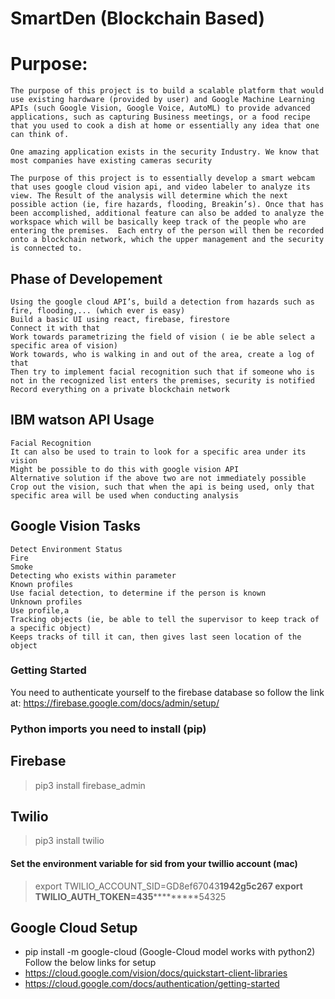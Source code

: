 # SmartDen (Blockchain Based)


# Purpose:
    The purpose of this project is to build a scalable platform that would use existing hardware (provided by user) and Google Machine Learning APIs (such Google Vision, Google Voice, AutoML) to provide advanced applications, such as capturing Business meetings, or a food recipe that you used to cook a dish at home or essentially any idea that one can think of.

    One amazing application exists in the security Industry. We know that most companies have existing cameras security 

    The purpose of this project is to essentially develop a smart webcam that uses google cloud vision api, and video labeler to analyze its view. The Result of the analysis will determine which the next possible action (ie, fire hazards, flooding, Breakin’s). Once that has been accomplished, additional feature can also be added to analyze the workspace which will be basically keep track of the people who are entering the premises.  Each entry of the person will then be recorded onto a blockchain network, which the upper management and the security is connected to.

## Phase of Developement
    Using the google cloud API’s, build a detection from hazards such as fire, flooding,... (which ever is easy)
    Build a basic UI using react, firebase, firestore
    Connect it with that
    Work towards parametrizing the field of vision ( ie be able select a specific area of vision)
    Work towards, who is walking in and out of the area, create a log of that
    Then try to implement facial recognition such that if someone who is not in the recognized list enters the premises, security is notified
    Record everything on a private blockchain network

## IBM watson API Usage
    Facial Recognition
    It can also be used to train to look for a specific area under its vision
    Might be possible to do this with google vision API
    Alternative solution if the above two are not immediately possible
    Crop out the vision, such that when the api is being used, only that specific area will be used when conducting analysis

## Google Vision Tasks
    Detect Environment Status
    Fire
    Smoke
    Detecting who exists within parameter
    Known profiles
    Use facial detection, to determine if the person is known
    Unknown profiles
    Use profile,a
    Tracking objects (ie, be able to tell the supervisor to keep track of a specific object)
    Keeps tracks of till it can, then gives last seen location of the object


### Getting Started


You need to authenticate yourself to the firebase database so follow the link at: https://firebase.google.com/docs/admin/setup/


### Python imports you need to install (pip)
## Firebase
> pip3 install firebase_admin
## Twilio
> pip3 install twilio
#### Set the environment variable for sid from your twillio account (mac)
> export TWILIO_ACCOUNT_SID=GD8ef67043**************1942g5c267
> export TWILIO_AUTH_TOKEN=435***********************54325

## Google Cloud Setup
- pip install -m google-cloud (Google-Cloud model works with python2)
Follow the below links for setup
- https://cloud.google.com/vision/docs/quickstart-client-libraries
- https://cloud.google.com/docs/authentication/getting-started

